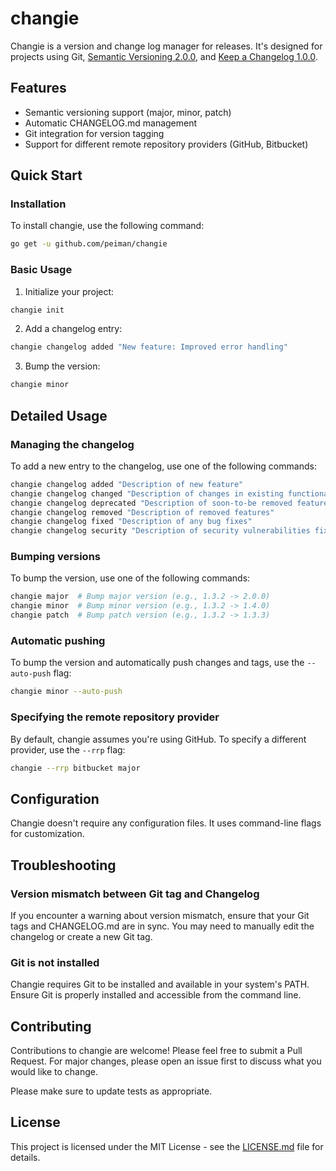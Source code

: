 # changie

Changie is a version and change log manager for releases. It's designed for projects using Git, [Semantic Versioning 2.0.0](https://semver.org), and [Keep a Changelog 1.0.0](https://keepachangelog.com/en/1.0.0/).

## Features

- Semantic versioning support (major, minor, patch)
- Automatic CHANGELOG.md management
- Git integration for version tagging
- Support for different remote repository providers (GitHub, Bitbucket)

## Quick Start

### Installation

To install changie, use the following command:

```bash
go get -u github.com/peiman/changie
```

### Basic Usage

1. Initialize your project:

```bash
changie init
```

2. Add a changelog entry:

```bash
changie changelog added "New feature: Improved error handling"
```

3. Bump the version:

```bash
changie minor
```

## Detailed Usage

### Managing the changelog

To add a new entry to the changelog, use one of the following commands:

```bash
changie changelog added "Description of new feature"
changie changelog changed "Description of changes in existing functionality"
changie changelog deprecated "Description of soon-to-be removed features"
changie changelog removed "Description of removed features"
changie changelog fixed "Description of any bug fixes"
changie changelog security "Description of security vulnerabilities fixed"
```

### Bumping versions

To bump the version, use one of the following commands:

```bash
changie major  # Bump major version (e.g., 1.3.2 -> 2.0.0)
changie minor  # Bump minor version (e.g., 1.3.2 -> 1.4.0)
changie patch  # Bump patch version (e.g., 1.3.2 -> 1.3.3)
```

### Automatic pushing

To bump the version and automatically push changes and tags, use the `--auto-push` flag:

```bash
changie minor --auto-push
```

### Specifying the remote repository provider

By default, changie assumes you're using GitHub. To specify a different provider, use the `--rrp` flag:

```bash
changie --rrp bitbucket major
```

## Configuration

Changie doesn't require any configuration files. It uses command-line flags for customization.

## Troubleshooting

### Version mismatch between Git tag and Changelog

If you encounter a warning about version mismatch, ensure that your Git tags and CHANGELOG.md are in sync. You may need to manually edit the changelog or create a new Git tag.

### Git is not installed

Changie requires Git to be installed and available in your system's PATH. Ensure Git is properly installed and accessible from the command line.

## Contributing

Contributions to changie are welcome! Please feel free to submit a Pull Request. For major changes, please open an issue first to discuss what you would like to change.

Please make sure to update tests as appropriate.

## License

This project is licensed under the MIT License - see the [LICENSE.md](LICENSE.md) file for details.
